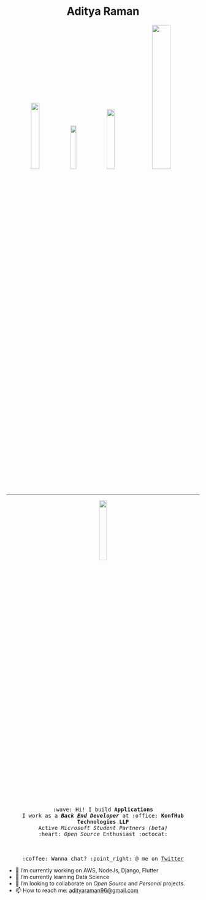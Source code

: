 <h1 align="center">Aditya Raman</h1>
<p align="center">
  <a href="https://twitter.com/_adityaraman"><img src="https://img.shields.io/badge/-@_adityaraman-1ca0f1?style=flat&labelColor=1ca0f1&logo=twitter&logoColor=white&link=https://twitter.com/_adityaraman" width="21%"/></a>
  <a href="https://www.linkedin.com/in/ramanaditya/"><img src="https://img.shields.io/badge/-ramanaditya-blue?style=flat&logo=Linkedin&logoColor=white&link=https://www.linkedin.com/in/ramanaditya/" width="17%"/></a>
  <a href="https://medium.com/@ramanaditya/"><img src="https://img.shields.io/badge/-@ramanaditya-000000?style=flat&labelColor=black&logo=Medium&link=https://medium.com/@ramanaditya/" width="20%"/></a>
  <a href="mailto:adityaraman96@gmail.com"><img src="https://img.shields.io/badge/-adityaraman96@gmail.com-c14438?style=flat&logo=Gmail&logoColor=white&link=mailto:adityaraman96@gmail.com" width="31%"/></a>
</p>
<hr>

<p align="center">
  <img src="https://raw.githubusercontent.com/ramanaditya/beginners/master/octocat.png" width="20%">
  <br><br>
  <samp>
    :wave: Hi! I build <b>Applications</b>
    <br>I work as a <em><b>Back End Developer</b></em> at :office: <b>KonfHub Technologies LLP</b>
      <br>Active <em>Microsoft Student Partners (beta)</em>
    <br> :heart: <em>Open Source</em> Enthusiast :octocat: <br><br>
    <br><br>:coffee: Wanna chat? :point_right: @ me on <a href="https://twitter.com/_adityaraman">Twitter</a>
  </samp>
</p>

- 🔭 I’m currently working on AWS, NodeJs, Django, Flutter
- 🌱 I’m currently learning Data Science
- 👯 I’m looking to collaborate on _Open Source_ and _Personal_ projects.
- 📫 How to reach me: adityaraman96@gmail.com


